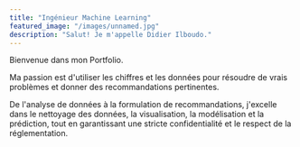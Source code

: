 ```yaml
---
title: "Ingénieur Machine Learning"
featured_image: "/images/unnamed.jpg"
description: "Salut! Je m'appelle Didier Ilboudo."
---
```


Bienvenue dans mon Portfolio.

Ma passion est d'utiliser les chiffres et les données pour résoudre de vrais problèmes et donner des recommandations pertinentes.

De l'analyse de données à la formulation de recommandations, j'excelle dans le nettoyage des données, la visualisation, la modélisation et la prédiction, tout en garantissant une stricte confidentialité et le respect de la réglementation.
